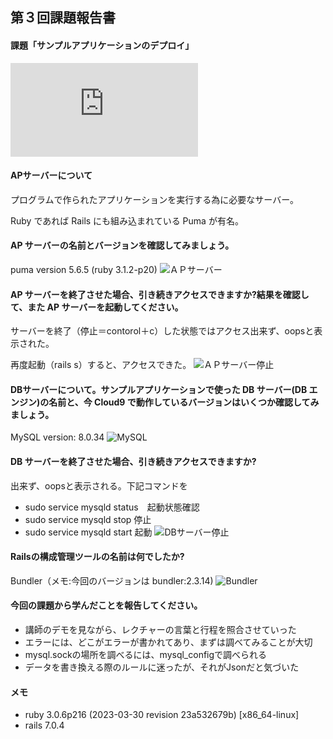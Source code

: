 ## 第３回課題報告書

#### 課題「サンプルアプリケーションのデプロイ」
![デプロイ](https://github.com/Nao-kitaura/lecture/blob/git-RT/lecture03.md#:~:text=bundler.png-,deploy,-.png)


#### APサーバーについて
プログラムで作られたアプリケーションを実行する為に必要なサーバー。

Ruby であれば Rails にも組み込まれている Puma が有名。

#### AP サーバーの名前とバージョンを確認してみましょう。
puma version 5.6.5 (ruby 3.1.2-p20)
![ＡＰサーバー](/lecture/picture/puma.png)

#### AP サーバーを終了させた場合、引き続きアクセスできますか?結果を確認して、また AP サーバーを起動してください。
サーバーを終了（停止＝contorol＋c）した状態ではアクセス出来ず、oopsと表示された。

再度起動（rails s）すると、アクセスできた。
![ＡＰサーバー停止](/lecture/picture/AP.png)

#### DBサーバーについて。サンプルアプリケーションで使った DB サーバー(DB エンジン)の名前と、今 Cloud9 で動作しているバージョンはいくつか確認してみましょう。
MySQL version: 8.0.34
![MySQL](/lecture/picture/MySQL.png)

#### DB サーバーを終了させた場合、引き続きアクセスできますか?
出来ず、oopsと表示される。下記コマンドを
- sudo service mysqld status　起動状態確認
- sudo service mysqld stop 停止
- sudo service mysqld start 起動
![DBサーバー停止](/lecture/picture/DB.png)

#### Railsの構成管理ツールの名前は何でしたか?
Bundler（メモ:今回のバージョンは bundler:2.3.14)
![Bundler](/lecture/picture/bundler.png)

#### 今回の課題から学んだことを報告してください。
- 講師のデモを見ながら、レクチャーの言葉と行程を照合させていった
- エラーには、どこがエラーが書かれてあり、まずは調べてみることが大切
- mysql.sockの場所を調べるには、mysql_configで調べられる
- データを書き換える際のルールに迷ったが、それがJsonだと気づいた

#### メモ
- ruby 3.0.6p216 (2023-03-30 revision 23a532679b) [x86_64-linux]
- rails 7.0.4